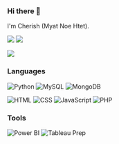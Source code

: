 ### Hi there 👋

I'm Cherish (Myat Noe Htet).

[![](https://img.shields.io/badge/-Website-peru)](https://myatnoehtetmm.wixsite.com/index)
[![](https://img.shields.io/badge/-Linkedin-blue)](https://www.linkedin.com/in/myatnoehtet/)


![](profile.gif)

### Languages
![Python](https://img.shields.io/badge/-Python-000?&logo=Python)
![MySQL](https://img.shields.io/badge/-My%20SQL-000?&logo=MySQL&logoColor=fff)
![MongoDB](https://img.shields.io/badge/-MongoDB-000?&logo=MongoDB)

![HTML](https://img.shields.io/badge/-HTML-000?&logo=HTML5)
![CSS](https://img.shields.io/badge/-CSS-000?&logo=CSS3)
![JavaScript](https://img.shields.io/badge/-JavaScript-000?&logo=JavaScript)
![PHP](https://img.shields.io/badge/-PHP-000?&logo=PHP)

### Tools
![Power BI](https://img.shields.io/badge/-Power%20BI-000?&logo=Power-Bi)
![Tableau Prep](https://img.shields.io/badge/-Tableau-000?&logo=Tableau)


<!---
cherish-noe/cherish-noe is a ✨ special ✨ repository because its `README.md` (this file) appears on your GitHub profile.
You can click the Preview link to take a look at your changes.
--->
